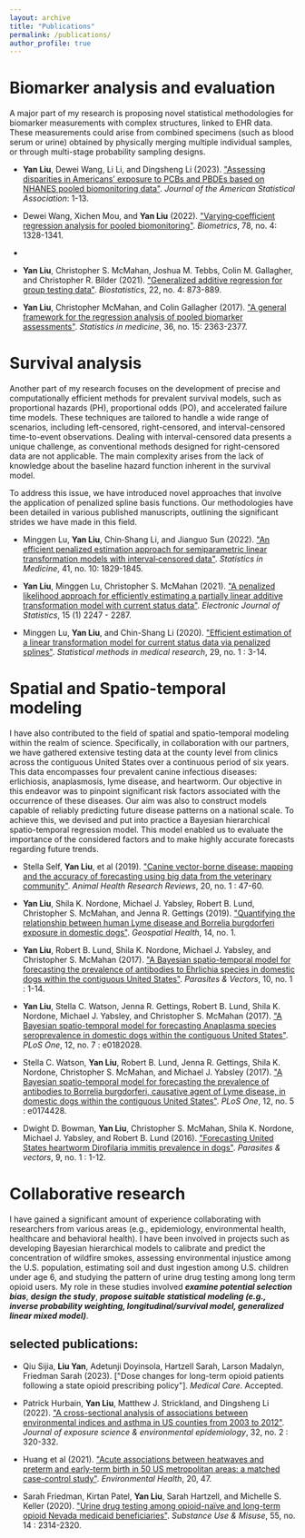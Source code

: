```yaml
---
layout: archive
title: "Publications"
permalink: /publications/
author_profile: true
---
```


# Biomarker analysis and evaluation

A major part of my research is proposing novel statistical methodologies for biomarker measurements with complex structures, linked to EHR data. These measurements could arise from combined specimens (such as blood serum or urine) obtained by physically merging multiple individual samples, or through multi-stage probability sampling designs.

- **Yan Liu**, Dewei Wang, Li Li, and Dingsheng Li (2023). ["Assessing disparities in Americans’ exposure to PCBs and PBDEs based on NHANES pooled biomonitoring data"](https://doi.org/10.1080/01621459.2023.2195546). *Journal of the American Statistical Association*: 1-13.

- Dewei Wang, Xichen Mou, and **Yan Liu** (2022). ["Varying‐coefficient regression analysis for pooled biomonitoring"](https://doi.org/10.1111/biom.13516). *Biometrics*, 78, no. 4: 1328-1341.
- 
- **Yan Liu**, Christopher S. McMahan, Joshua M. Tebbs, Colin M. Gallagher, and Christopher R. Bilder (2021). ["Generalized additive regression for group testing data"](https://doi.org/10.1093/biostatistics/kxaa003). *Biostatistics*, 22, no. 4: 873-889.

- **Yan Liu**, Christopher McMahan, and Colin Gallagher (2017). ["A general framework for the regression analysis of pooled biomarker assessments"]( https://doi.org/10.1002/sim.7291). *Statistics in medicine*, 36, no. 15: 2363-2377.

# Survival analysis

Another part of my research focuses on the development of precise and computationally efficient methods for prevalent survival models, such as proportional hazards (PH), proportional odds (PO), and accelerated failure time models. These techniques are tailored to handle a wide range of scenarios, including left-censored, right-censored, and interval-censored time-to-event observations. Dealing with interval-censored data presents a unique challenge, as conventional methods designed for right-censored data are not applicable. The main complexity arises from the lack of knowledge about the baseline hazard function inherent in the survival model.

To address this issue, we have introduced novel approaches that involve the application of penalized spline basis functions. Our methodologies have been detailed in various published manuscripts, outlining the significant strides we have made in this field.

- Minggen Lu, **Yan Liu**, Chin‐Shang Li, and Jianguo Sun (2022). ["An efficient penalized estimation approach for semiparametric linear transformation models with interval‐censored data"](https://doi.org/10.1002/sim.9331).  *Statistics in Medicine*, 41, no. 10: 1829-1845.

- **Yan Liu**, Minggen Lu, Christopher S. McMahan (2021). ["A penalized likelihood approach for efficiently estimating a partially linear additive transformation model with current status data"](https://doi.org/10.1214/21-EJS1820).  *Electronic Journal of Statistics*, 15 (1) 2247 - 2287. 

- Minggen Lu, **Yan Liu**, and Chin-Shang Li (2020). ["Efficient estimation of a linear transformation model for current status data via penalized splines"](https://doi.org/10.1177/0962280218820406). *Statistical methods in medical research*, 29, no. 1 : 3-14.

# Spatial and Spatio-temporal modeling

I have also contributed to the field of spatial and spatio-temporal modeling within the realm of science. Specifically, in collaboration with our partners, we have gathered extensive testing data at the county level from clinics across the contiguous United States over a continuous period of six years. This data encompasses four prevalent canine infectious diseases: erlichiosis, anaplasmosis, lyme disease, and heartworm. Our objective in this endeavor was to pinpoint significant risk factors associated with the occurrence of these diseases. Our aim was also to construct models capable of reliably predicting future disease patterns on a national scale. To achieve this, we devised and put into practice a Bayesian hierarchical spatio-temporal regression model. This model enabled us to evaluate the importance of the considered factors and to make highly accurate forecasts regarding future trends.

- Stella Self, **Yan Liu**, et al (2019). ["Canine vector-borne disease: mapping and the accuracy of forecasting using big data from the veterinary community"](https://www.cambridge.org/core/journals/animal-health-research-reviews/article/canine-vectorborne-disease-mapping-and-the-accuracy-of-forecasting-using-big-data-from-the-veterinary-community/47413B65E74C8A313B9DF8721D85DA27). *Animal Health Research Reviews*, 20, no. 1 : 47-60.

- **Yan Liu**, Shila K. Nordone, Michael J. Yabsley, Robert B. Lund, Christopher S. McMahan, and Jenna R. Gettings (2019). ["Quantifying the relationship between human Lyme disease and Borrelia burgdorferi exposure in domestic dogs"](https://doi.org/10.4081/gh.2019.750). *Geospatial Health*, 14, no. 1.

- **Yan Liu**, Robert B. Lund, Shila K. Nordone, Michael J. Yabsley, and Christopher S. McMahan (2017). ["A Bayesian spatio-temporal model for forecasting the prevalence of antibodies to Ehrlichia species in domestic dogs within the contiguous United States"](https://doi.org/10.1186/s13071-017-2068-x). *Parasites & Vectors*, 10, no. 1 : 1-14.

- **Yan Liu**, Stella C. Watson, Jenna R. Gettings, Robert B. Lund, Shila K. Nordone, Michael J. Yabsley, and Christopher S. McMahan (2017). ["A Bayesian spatio-temporal model for forecasting Anaplasma species seroprevalence in domestic dogs within the contiguous United States"](https://doi.org/10.1371/journal.pone.0182028). *PLoS One*, 12, no. 7 : e0182028.

- Stella C. Watson, **Yan Liu**, Robert B. Lund, Jenna R. Gettings, Shila K. Nordone, Christopher S. McMahan, and Michael J. Yabsley (2017). ["A Bayesian spatio-temporal model for forecasting the prevalence of antibodies to Borrelia burgdorferi, causative agent of Lyme disease, in domestic dogs within the contiguous United States"](https://doi.org/10.1371/journal.pone.0174428). *PLoS One*, 12, no. 5 : e0174428.

- Dwight D. Bowman, **Yan Liu**, Christopher S. McMahan, Shila K. Nordone, Michael J. Yabsley, and Robert B. Lund (2016). ["Forecasting United States heartworm Dirofilaria immitis prevalence in dogs"](https://doi.org/10.1186/s13071-016-1804-y). *Parasites & vectors*, 9, no. 1 : 1-12.

# Collaborative research

I have gained a significant amount of experience collaborating with researchers from various areas (e.g., epidemiology, environmental health, healthcare and behavioral health). I have been involved in projects such as developing Bayesian hierarchical models to calibrate and predict the concentration of wildfire smokes, assessing environmental injustice among the U.S. population, estimating soil and dust ingestion among U.S. children under age 6, and studying the pattern of urine drug testing among long term opioid users. My role in these studies involved ***examine potential selection bias***, ***design the study***, ***propose suitable statistical modeling (e.g., inverse probability weighting, longitudinal/survival model, generalized linear mixed model)***.

## selected publications:

- Qiu Sijia, **Liu Yan**, Adetunji Doyinsola, Hartzell Sarah, Larson Madalyn, Friedman Sarah (2023). ["Dose changes for long-term opioid patients following a state opioid prescribing policy"]. *Medical Care*. Accepted.

- Patrick Hurbain, **Yan Liu**, Matthew J. Strickland, and Dingsheng Li (2022). ["A cross-sectional analysis of associations between environmental indices and asthma in US counties from 2003 to 2012"](https://doi.org/10.1038/s41370-021-00326-4). *Journal of exposure science & environmental epidemiology*, 32, no. 2 : 320-332.

- Huang et al (2021). ["Acute associations between heatwaves and preterm and early-term birth in 50 US metropolitan areas: a matched case-control study"](https://doi.org/10.1186/s12940-021-00733-y). *Environmental Health*, 20, 47. 

- Sarah Friedman, Kirtan Patel, **Yan Liu**, Sarah Hartzell, and Michelle S. Keller (2020). ["Urine drug testing among opioid-naïve and long-term opioid Nevada medicaid beneficiaries"](https://doi.org/10.1080/10826084.2020.1805467). *Substance Use & Misuse*, 55, no. 14 : 2314-2320.
